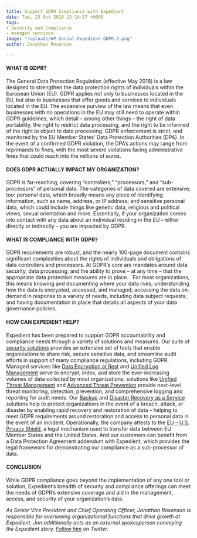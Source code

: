```yaml
---
title: Support GDPR Compliance with Expedient
date: Tue, 23 Oct 2018 13:16:17 +0000
tags:
- Security and Compliance
- managed services
image: "/uploads/WP-Social-Expedient-GDPR-2.png"
author: Jonathan Rosenson

---
```

#### WHAT IS GDPR? 

The General Data Protection Regulation (effective May 2018) is a law designed to strengthen the data protection rights of individuals within the European Union (EU). GDPR applies not only to businesses located in the EU, but also to businesses that offer goods and services to individuals located in the EU. The expansive purview of the law means that even businesses with no operations in the EU may still need to operate within GDPR guidelines, which detail – among other things – the right of data portability, the right to restrict data processing, and the right to be informed of the right to object to data processing. GDPR enforcement is strict, and monitored by the EU Member States’ Data Protection Authorities (DPA). In the event of a confirmed GDPR violation, the DPA’s actions may range from reprimands to fines, with the most severe violations facing administrative fines that could reach into the millions of euros. 

#### DOES GDPR ACTUALLY IMPACT MY ORGANIZATION? 

GDPR is far-reaching, covering “controllers,” “processors,” and “sub-processors” of personal data. The categories of data covered are extensive, too: personal data, which broadly means any piece of identifying information, such as name, address, or IP address; and sensitive personal data, which could include things like genetic data, religious and political views, sexual orientation and more. Essentially, if your organization comes into contact with any data about an individual residing in the EU – either directly or indirectly – you are impacted by GDPR. 

#### WHAT IS COMPLIANCE WITH GDPR?

GDPR requirements are robust, and the nearly 100-page document contains significant complexities about the rights of individuals and obligations of data controllers and processors. At GDPR’s core are mandates around data security, data processing, and the ability to prove – at any time – that the appropriate data protection measures are in place.   For most organizations, this means knowing and documenting where your data lives; understanding how the data is encrypted, accessed, and managed; accessing the data on-demand in response to a variety of needs, including data subject requests; and having documentation in place that details all aspects of your data governance policies. 

#### HOW CAN EXPEDIENT HELP? 

Expedient has been prepared to support GDPR accountability and compliance needs through a variety of solutions and measures. Our suite of [security solutions](https://www.expedient.com/services/managed-services/compliance-security/) provides an extensive set of tools that enable organizations to share risk, secure sensitive data, and streamline audit efforts in support of many compliance regulations, including GDPR. Managed services like [Data Encryption at Rest](https://www.expedient.com/services/managed-services/compliance-security/data-encryption-at-rest/) and [Unified Log Management](https://www.expedient.com/services/managed-services/compliance-security/unified-log-management/) serve to encrypt, index, and store the ever-increasing volumes of data collected by most organizations; solutions like [Unified Threat Management](https://www.expedient.com/services/managed-services/compliance-security/unified-threat-management/) and [Advanced Threat Prevention](https://www.expedient.com/services/managed-services/compliance-security/advanced-threat-prevention/) provide next-level threat monitoring, detection, prevention, and comprehensive logging and reporting for audit needs. Our [Backup](https://www.expedient.com/services/managed-services/backup/) and [Disaster Recovery as a Service](https://www.expedient.com/services/managed-services/disaster-recovery/) solutions help to protect organizations in the event of a breach, attack, or disaster by enabling rapid recovery and restoration of data – helping to meet GDPR requirements around restoration and access to personal data in the event of an incident. Operationally, the company attests to the [EU – U.S. Privacy Shield](https://www.expedient.com/services/managed-services/compliance-security/privacy-shield/), a legal mechanism used to transfer data between EU Member States and the United States. And our customers can benefit from a Data Protection Agreement addendum with Expedient, which provides the legal framework for demonstrating our compliance as a sub-processor of data. 

#### CONCLUSION 

While GDPR compliance goes beyond the implementation of any one tool or solution, Expedient’s breadth of security and compliance offerings can meet the needs of GDPR’s extensive coverage and aid in the management, access, and security of your organization’s data. 

_As Senior Vice President and Chief Operating Officer, Jonathan Rosenson is responsible for overseeing organizational functions that drive growth at Expedient. Jon additionally acts as an external spokesperson conveying the Expedient story._ [_Follow him_](https://twitter.com/rosenson) _on Twitter._